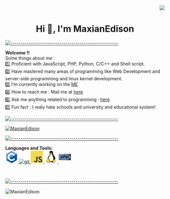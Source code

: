 <div align="right"><img src="https://komarev.com/ghpvc/?username=MaxianEdison&color=orange"/></div>
<h1 align="center">Hi 👋, I'm MaxianEdison</h1>

[![-----------------------------------------------------](
https://raw.githubusercontent.com/andreasbm/readme/master/assets/lines/aqua.png)](https://github.com/BaseMax?tab=repositories)

<b>Welcome !! </b><br/>
Some things about me :<br/>
:one: Proficient with JavaScript, PHP, Python, C/C++ and Shell script.<br/> 
:two: Have mastered many areas of programming like Web Development and server-side programming and linux kernel development.<br/>
:three: I’m currently working on the <a href="https://github.com/MaxianEdison">ME</a><br/> 
:four: How to reach me : Mail me at <a href="mailto:maximilianedison@gmail.com">here</a><br/>
:five: Ask me anything related to programming : <a href="mailto:maximilianedison@gmail.com">here</a><br/> 
:seven: Fun fact : I realy hate schools and university and educational system!

[![-----------------------------------------------------](
https://raw.githubusercontent.com/andreasbm/readme/master/assets/lines/aqua.png)](https://github.com/BaseMax?tab=repositories)

<a href="https://github.com/MaxianEdison?tab=repositories"><img src="https://github-profile-trophy.vercel.app/?username=MaxianEdison&column=8&margin-w=15&margin-h=15" alt="MaxianEdison"></a>

[![-----------------------------------------------------](
https://raw.githubusercontent.com/andreasbm/readme/master/assets/lines/aqua.png)](https://github.com/BaseMax?tab=repositories)

<b>Languages and Tools:</b><br/>
<a href="https://www.cprogramming.com/" target="_blank"> <img src="https://raw.githubusercontent.com/devicons/devicon/master/icons/c/c-original.svg" alt="c" width="40" height="40"/> </a> <a href="https://git-scm.com/" target="_blank"> <img src="https://www.vectorlogo.zone/logos/git-scm/git-scm-icon.svg" alt="git" width="40" height="40"/> </a> <a href="https://developer.mozilla.org/en-US/docs/Web/JavaScript" target="_blank"> <img src="https://raw.githubusercontent.com/devicons/devicon/master/icons/javascript/javascript-original.svg" alt="javascript" width="40" height="40"/> </a> <a href="https://www.linux.org/" target="_blank"> <img src="https://raw.githubusercontent.com/devicons/devicon/master/icons/linux/linux-original.svg" alt="linux" width="40" height="40"/> </a> <a href="https://www.php.net" target="_blank"> <img src="https://raw.githubusercontent.com/devicons/devicon/master/icons/php/php-original.svg" alt="php" width="40" height="40"/> </a>

<br>

<!-- <b>Languages Interests:</b><br/>
<a href="https://www.ruby-lang.org/" target="_blank"> <img src="https://raw.githubusercontent.com/devicons/devicon/master/icons/ruby/ruby-original-wordmark.svg" alt="c" width="40" height="40"/> </a> <a href="https://golang.org/" target="_blank">  <img src="https://raw.githubusercontent.com/devicons/devicon/master/icons/go/go-original.svg" alt="c" width="40" height="40"/> </a>
 -->
 
[![-----------------------------------------------------](
https://raw.githubusercontent.com/andreasbm/readme/master/assets/lines/aqua.png)](https://github.com/BaseMax?tab=repositories)

<img align="center" src="https://github-readme-stats.vercel.app/api?username=MaxianEdison&show_icons=true&locale=en" alt="MaxianEdison">
